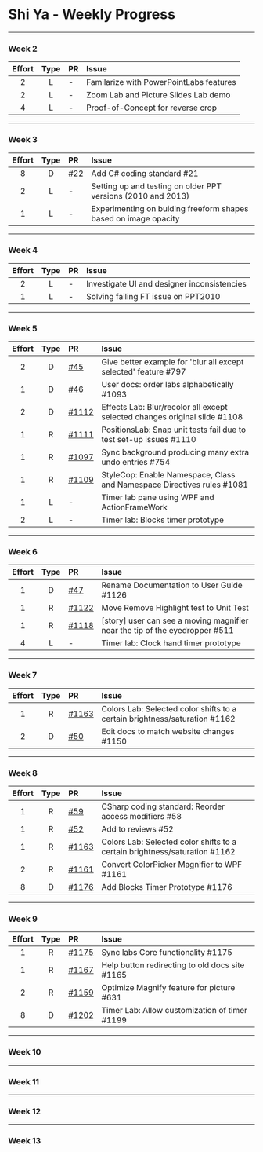 # Shi Ya - Weekly Progress

---

### Week 2

Effort| Type | PR | Issue
:----:|:----:|:-----------|:------
2 | L | - | Familarize with PowerPointLabs features
2 | L | - | Zoom Lab and Picture Slides Lab demo
4 | L | - | Proof-of-Concept for reverse crop

---
### Week 3

Effort| Type | PR | Issue
:----:|:----:|:-----------|:------
 8 | D | [#22](https://github.com/oss-generic/process/pull/22) | Add C# coding standard #21
 2 | L | - | Setting up and testing on older PPT versions (2010 and 2013)
 1 | L | - | Experimenting on buiding freeform shapes based on image opacity
 
---
### Week 4

Effort| Type | PR | Issue
:----:|:----:|:-----------|:------
2 | L | - | Investigate UI and designer inconsistencies
1 | L | - | Solving failing FT issue on PPT2010

---
### Week 5

Effort| Type | PR | Issue
:----:|:----:|:-----------|:------
2 | D | [#45](https://github.com/PowerPointLabs/PowerPointLabs-Website/pull/45) | Give better example for 'blur all except selected' feature #797
1 | D | [#46](https://github.com/PowerPointLabs/PowerPointLabs-Website/pull/46) | User docs: order labs alphabetically #1093
2 | D | [#1112](https://github.com/PowerPointLabs/PowerPointLabs/pull/1112) | Effects Lab: Blur/recolor all except selected changes original slide #1108
1 | R | [#1111](https://github.com/PowerPointLabs/PowerPointLabs/pull/1111) | PositionsLab: Snap unit tests fail due to test set-up issues #1110
1 | R | [#1097](https://github.com/PowerPointLabs/PowerPointLabs/pull/1097) | Sync background producing many extra undo entries #754
1 | R | [#1109](https://github.com/PowerPointLabs/PowerPointLabs/pull/1109) | StyleCop: Enable Namespace, Class and Namespace Directives rules #1081
1 | L | - | Timer lab pane using WPF and ActionFrameWork
2 | L | - | Timer lab: Blocks timer prototype

---
### Week 6

Effort| Type | PR | Issue
:----:|:----:|:-----------|:------
1 | D | [#47](https://github.com/PowerPointLabs/PowerPointLabs-Website/pull/47) | Rename Documentation to User Guide #1126
1 | R | [#1122](https://github.com/PowerPointLabs/PowerPointLabs/pull/1122) | Move Remove Highlight test to Unit Test
1 | R | [#1118](https://github.com/PowerPointLabs/PowerPointLabs/pull/1118) | [story] user can see a moving magnifier near the tip of the eyedropper #511
4 | L | - | Timer lab: Clock hand timer prototype

---
### Week 7

Effort| Type | PR | Issue
:----:|:----:|:-----------|:------
 1 | R | [#1163](https://github.com/PowerPointLabs/PowerPointLabs/pull/1163) | Colors Lab: Selected color shifts to a certain brightness/saturation #1162
 2 | D | [#50](https://github.com/PowerPointLabs/PowerPointLabs-Website/pull/50) | Edit docs to match website changes #1150
 
---
### Week 8
Effort| Type | PR | Issue
:----:|:----:|:-----------|:------
 1 | R | [#59](https://github.com/oss-generic/process/pull/59) | CSharp coding standard: Reorder access modifiers #58
 1 | R | [#52](https://github.com/PowerPointLabs/PowerPointLabs-Website/pull/52) | Add to reviews #52
 1 | R | [#1163](https://github.com/PowerPointLabs/PowerPointLabs/pull/1163) | Colors Lab: Selected color shifts to a certain brightness/saturation #1162
 2 | R | [#1161](https://github.com/PowerPointLabs/PowerPointLabs/pull/1161) | Convert ColorPicker Magnifier to WPF #1161
 8 | D | [#1176](https://github.com/PowerPointLabs/PowerPointLabs/pull/1176) | Add Blocks Timer Prototype #1176
 
---
### Week 9
Effort| Type | PR | Issue
:----:|:----:|:-----------|:------
 1 | R | [#1175](https://github.com/PowerPointLabs/PowerPointLabs/pull/1175) | Sync labs Core functionality #1175
 1 | R | [#1167](https://github.com/PowerPointLabs/PowerPointLabs/pull/1167) | Help button redirecting to old docs site #1165
 2 | R | [#1159](https://github.com/PowerPointLabs/PowerPointLabs/pull/1159) | Optimize Magnify feature for picture #631
 8 | D | [#1202](https://github.com/PowerPointLabs/PowerPointLabs/pull/1202) | Timer Lab: Allow customization of timer #1199
 
---
### Week 10

---
### Week 11

---
### Week 12

---
### Week 13


